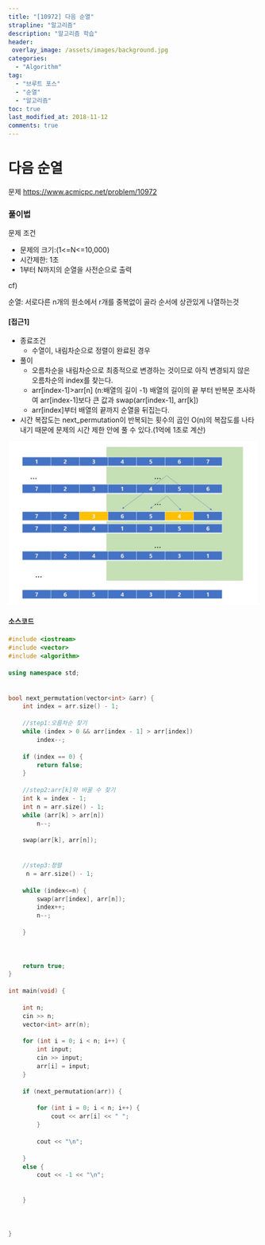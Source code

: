 ```yaml
---
title: "[10972] 다음 순열"
strapline: "알고리즘"
description: "알고리즘 학습"
header:
 overlay_image: /assets/images/background.jpg
categories:
  - "Algorithm"
tag:
  - "브루트 포스"
  - "순열"
  - "알고리즘"
toc: true
last_modified_at: 2018-11-12
comments: true
---
```




# 다음 순열



문제
https://www.acmicpc.net/problem/10972


### 풀이법

문제 조건

- 문제의 크기:(1<=N<=10,000)
- 시간제한: 1초
- 1부터 N까지의 순열을 사전순으로 출력



cf)

순열: 서로다른 n개의 원소에서 r개를 중복없이 골라 순서에 상관있게 나열하는것






#### [접근1]

- 종료조건
  - 수열이, 내림차순으로 정렬이 완료된 경우
- 풀이
  - 오름차순을 내림차순으로 최종적으로 변경하는 것이므로 아직 변경되지 않은 오름차순의 index를 찾는다.
  - arr[index-1]>arr[n] (n:배열의 길이 -1) 배열의 길이의 끝 부터 반복문 조사하여 arr[index-1]보다 큰 값과 swap(arr[index-1], arr[k]) 
  - arr[index]부터 배열의 끝까지 순열을 뒤집는다.
- 시간 복잡도는 next_permutation이 반복되는 횟수의 곱인 O(n)의 복잡도를 나타내기 때문에 문제의 시간 제한 안에 풀 수 있다.(1억에 1초로 계산) 

![permutation](/assets/images/permutation.jpg)




#### 소스코드

```c++
#include <iostream>
#include <vector>
#include <algorithm>

using namespace std;


bool next_permutation(vector<int> &arr) {	
	int index = arr.size() - 1;

	//step1:오름차순 찾기
	while (index > 0 && arr[index - 1] > arr[index])
		index--;

	if (index == 0) {
		return false;
	}

	//step2:arr[k]와 바꿀 수 찾기
	int k = index - 1;
	int n = arr.size() - 1;
	while (arr[k] > arr[n])
		n--;

	swap(arr[k], arr[n]);

	
	//step3:정렬
	 n = arr.size() - 1;
	
	while (index<=n) {
		swap(arr[index], arr[n]);
		index++;
		n--;
		
	}



	return true;
}

int main(void) {

	int n;
	cin >> n;
	vector<int> arr(n);

	for (int i = 0; i < n; i++) {
		int input;
		cin >> input;
		arr[i] = input;
	}

	if (next_permutation(arr)) {

		for (int i = 0; i < n; i++) {
			cout << arr[i] << " ";
		}

		cout << "\n";

	}
	else {
		cout << -1 << "\n";


	}



}
```



